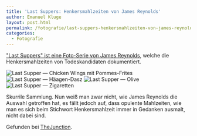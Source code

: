 ```yaml
---
title: 'Last Suppers: Henkersmahlzeiten von James Reynolds'
author: Emanuel Kluge
layout: post.html
permalink: /fotografie/last-suppers-henkersmahlzeiten-von-james-reynolds/
categories:
  - Fotografie
---
```


["Last Suppers" ist eine Foto-Serie von James Reynolds][jwgreynolds], welche die Henkersmahlzeiten von Todeskandidaten dokumentiert.

<noscript data-src="/wp-content/uploads/2009/10/last-supper-_-chicken-wings-mit-pommes-frites.jpg" data-alt="Last Supper &mdash; Chicken Wings mit Pommes-Frites">
<img src="/wp-content/uploads/2009/10/last-supper-_-chicken-wings-mit-pommes-frites.jpg" alt="Last Supper &mdash; Chicken Wings mit Pommes-Frites">
</noscript>

<noscript data-src="/wp-content/uploads/2009/10/last-supper-_-haeagen-dasz.jpg" data-alt="Last Supper &mdash; Häagen-Dasz">
<img src="/wp-content/uploads/2009/10/last-supper-_-haeagen-dasz.jpg" alt="Last Supper &mdash; Häagen-Dasz">
</noscript>

<noscript data-src="/wp-content/uploads/2009/10/last-supper-_-olive.jpg" data-alt="Last Supper &mdash; Olive">
<img src="/wp-content/uploads/2009/10/last-supper-_-olive.jpg" alt="Last Supper &mdash; Olive">
</noscript>

<noscript data-src="/wp-content/uploads/2009/10/last-supper-_-zigaretten.jpg" data-alt="Last Supper &mdash; Zigaretten">
<img src="/wp-content/uploads/2009/10/last-supper-_-zigaretten.jpg" alt="Last Supper &mdash; Zigaretten">
</noscript>

Skurrile Sammlung. Nun weiß man zwar nicht, wie James Reynolds die Auswahl getroffen hat, es fällt jedoch auf, dass opulente Mahlzeiten, wie man es sich beim Stichwort Henkersmahlzeit immer in Gedanken ausmalt, nicht dabei sind.

Gefunden bei [TheJunction][thejunction].

[jwgreynolds]: http://www.jwgreynolds.co.uk/index.php?/last-suppers/
[thejunction]: http://www.thejunction.de/impulse/2009/10/26/last-suppers-—-james-reynolds-0013422
